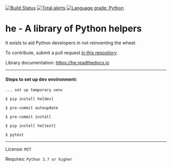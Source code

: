 [![Build Status](https://travis-ci.com/Laurentiu-Andronache/he.svg?branch=master)](https://travis-ci.com/Laurentiu-Andronache/he)
[![Total alerts](https://img.shields.io/lgtm/alerts/g/Laurentiu-Andronache/he.svg?logo=lgtm&logoWidth=18)](https://lgtm.com/projects/g/Laurentiu-Andronache/he/alerts/)
[![Language grade: Python](https://img.shields.io/lgtm/grade/python/g/Laurentiu-Andronache/he.svg?logo=lgtm&logoWidth=18)](https://lgtm.com/projects/g/Laurentiu-Andronache/he/context:python)

# he - A library of Python helpers

It exists to aid Python developers in not reinventing the wheel.

To contribute, submit a pull request [in this repository].

Library documentation: https://he.readthedocs.io

---

#### Steps to set up dev environment:

`... set up temporary venv`

`$ pip install he[dev]`

`$ pre-commit autoupdate`

`$ pre-commit install`

`$ pip install he[test]`

`$ pytest`

---

License: `MIT`

Requires: `Python 3.7 or higher`

[in this repository]: https://github.com/Laurentiu-Andronache/he
